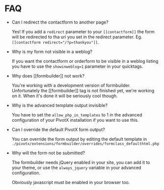 # FAQ

*   Can I redirect the contactform to another page?

    Yes! If you add a `redirect` parameter to your `[[contactform]]` the form will be redirected to tha uri you set in the redirect parameter. Eg. `[[contactform redirect="/?p=thankyou"]]`.

*   Why is my form not visible in a weblog?

    If you want the contactform or orderform to be visible in a weblog listing you have to use the `showinweblog=1` parameter in your quicktags.

*   Why does [[formbuilder]] not work?

    You're working with a development version of formbuilder. Unfortunately the [[formbuilder]] tag is not finished yet, we're working on it. When it's done it will be seriously cool though.

*   Why is the advanced template output invisible?

    You have to set the `allow_php_in_templates` to 1 in the advanced configuration of your PivotX installation if you want to use this.

*   Can I override the default PivotX form output?

    You can override the form output by editing the default template in `./pivotx/extensions/formbuilder/overrides/formclass_defaulthtml.php`

*   Why will the form not be submitted?

    The formbuilder needs jQuery enabled in your site, you can add it to your theme, or use the `always_jquery` variable in your advanced configuration.

    Obviously javascript must be enabled in your browser too.
